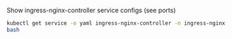 Show ingress-nginx-controller service configs (see ports)
```bash
kubectl get service -o yaml ingress-nginx-controller -n ingress-nginx
bash

